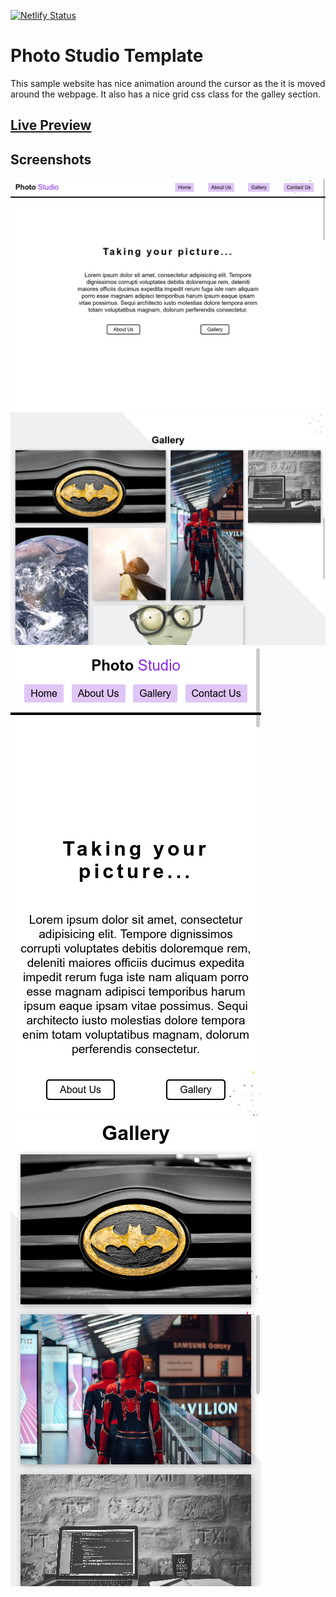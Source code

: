 [![Netlify Status](https://api.netlify.com/api/v1/badges/b3e5ac3a-178f-4071-ba05-bc6c11329112/deploy-status)](https://app.netlify.com/sites/photostudio-sample/deploys)

# Photo Studio Template

This sample website has nice animation around the cursor as the it is moved around the webpage. It also has a nice grid css class for the galley section.

## [Live Preview](https://photostudio-sample.netlify.app/)

## Screenshots

![1](./screenshots/1.png)
![2](./screenshots/2.png)
![3](./screenshots/3.png)
![4](./screenshots/4.png)
